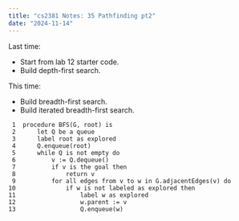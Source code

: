 ```yaml
---
title: "cs2381 Notes: 35 Pathfinding pt2"
date: "2024-11-14"
---
```


Last time:

 - Start from lab 12 starter code.
 - Build depth-first search.
 
This time:

 - Build breadth-first search.
 - Build iterated breadth-first search.




```
 1  procedure BFS(G, root) is
 2      let Q be a queue
 3      label root as explored
 4      Q.enqueue(root)
 5      while Q is not empty do
 6          v := Q.dequeue()
 7          if v is the goal then
 8              return v
 9          for all edges from v to w in G.adjacentEdges(v) do
10              if w is not labeled as explored then
11                  label w as explored
12                  w.parent := v
13                  Q.enqueue(w)
```
